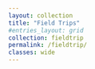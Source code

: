 ```yaml
---
layout: collection
title: "Field Trips"
#entries_layout: grid
collection: fieldtrip
permalink: /fieldtrip/
classes: wide
---
```


